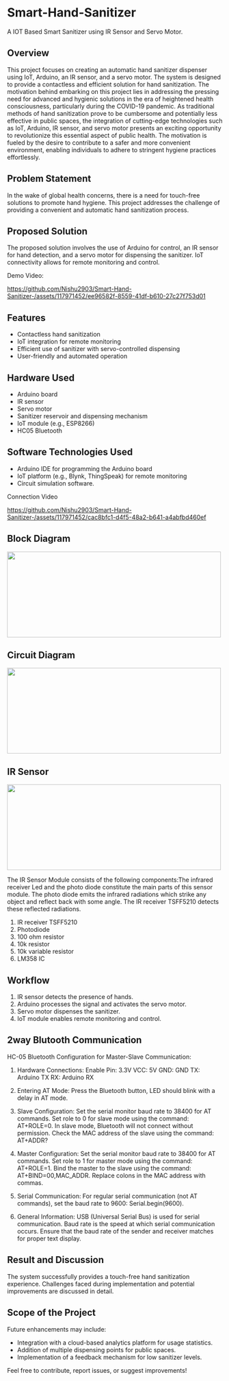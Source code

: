 # Smart-Hand-Sanitizer
A IOT Based Smart Sanitizer using IR Sensor and Servo Motor.


## Overview
This project focuses on creating an automatic hand sanitizer dispenser using IoT, Arduino, an IR sensor, and a servo motor. The system is designed to provide a contactless and efficient solution for hand sanitization. The motivation behind embarking on this project lies in addressing the pressing need for advanced and hygienic solutions in the era of heightened health consciousness, particularly during the COVID-19 pandemic. As traditional methods of hand sanitization prove to be cumbersome and potentially less effective in public spaces, the integration of cutting-edge technologies such as IoT, Arduino, IR sensor, and servo motor presents an exciting opportunity to revolutionize this essential aspect of public health. The motivation is fueled by the desire to contribute to a safer and more convenient environment, enabling individuals to adhere to stringent hygiene practices effortlessly.

## Problem Statement
In the wake of global health concerns, there is a need for touch-free solutions to promote hand hygiene. This project addresses the challenge of providing a convenient and automatic hand sanitization process.

## Proposed Solution
The proposed solution involves the use of Arduino for control, an IR sensor for hand detection, and a servo motor for dispensing the sanitizer. IoT connectivity allows for remote monitoring and control.

Demo Video: 

https://github.com/Nishu2903/Smart-Hand-Sanitizer-/assets/117971452/ee96582f-8559-41df-b610-27c27f753d01


## Features
- Contactless hand sanitization
- IoT integration for remote monitoring
- Efficient use of sanitizer with servo-controlled dispensing
- User-friendly and automated operation

## Hardware Used
- Arduino board
- IR sensor
- Servo motor
- Sanitizer reservoir and dispensing mechanism
- IoT module (e.g., ESP8266)
- HC05 Bluetooth

## Software Technologies Used
- Arduino IDE for programming the Arduino board
- IoT platform (e.g., Blynk, ThingSpeak) for remote monitoring
- Circuit simulation software.

Connection Video


https://github.com/Nishu2903/Smart-Hand-Sanitizer-/assets/117971452/cac8bfc1-d4f5-48a2-b641-a4abfbd460ef
## Block Diagram
<img src="https://github.com/Nishu2903/Smart-Hand-Sanitizer-/assets/117971452/a1c0d9ee-460c-42b5-8872-08ec664203ff" width="500" height="200">

## Circuit Diagram
<img src="https://github.com/Nishu2903/Smart-Hand-Sanitizer-/assets/117971452/a44b50a8-c1f8-4bdc-bd4e-60dd7a8051fb)" width="500" height="200">

## IR Sensor 
<img src="https://github.com/Nishu2903/Smart-Hand-Sanitizer-/assets/117971452/df18a9a4-68bb-451f-98b1-81817abc029a))" width="500" height="200">


The IR Sensor Module consists of the following components:The infrared receiver Led and the photo diode constitute the main parts of this sensor module. The photo diode emits the infrared radiations which strike any object and reflect back with some angle. The IR receiver TSFF5210 detects these reflected radiations.
1. IR receiver TSFF5210
2. Photodiode
3. 100 ohm resistor
4. 10k resistor
5. 10k variable resistor
6. LM358 IC



## Workflow
1. IR sensor detects the presence of hands.
2. Arduino processes the signal and activates the servo motor.
3. Servo motor dispenses the sanitizer.
4. IoT module enables remote monitoring and control.


## 2way Blutooth Communication
HC-05 Bluetooth Configuration for Master-Slave Communication:

1. Hardware Connections:
Enable Pin: 3.3V
VCC: 5V
GND: GND
TX: Arduino TX
RX: Arduino RX
2. Entering AT Mode: Press the Bluetooth button, LED should blink with a delay in AT mode.
3. Slave Configuration: Set the serial monitor baud rate to 38400 for AT commands. Set role to 0 for slave mode using the command: AT+ROLE=0. In slave mode, Bluetooth will not connect without permission. Check the MAC address of the slave using the command: AT+ADDR?

4. Master Configuration: Set the serial monitor baud rate to 38400 for AT commands. Set role to 1 for master mode using the command: AT+ROLE=1. Bind the master to the slave using the command: AT+BIND=00,MAC_ADDR. Replace colons in the MAC address with commas.

5. Serial Communication: For regular serial communication (not AT commands), set the baud rate to 9600: Serial.begin(9600).
6. General Information: USB (Universal Serial Bus) is used for serial communication. Baud rate is the speed at which serial communication occurs. Ensure that the baud rate of the sender and receiver matches for proper text display.

## Result and Discussion
The system successfully provides a touch-free hand sanitization experience. Challenges faced during implementation and potential improvements are discussed in detail.


## Scope of the Project
Future enhancements may include:
- Integration with a cloud-based analytics platform for usage statistics.
- Addition of multiple dispensing points for public spaces.
- Implementation of a feedback mechanism for low sanitizer levels.

Feel free to contribute, report issues, or suggest improvements!

